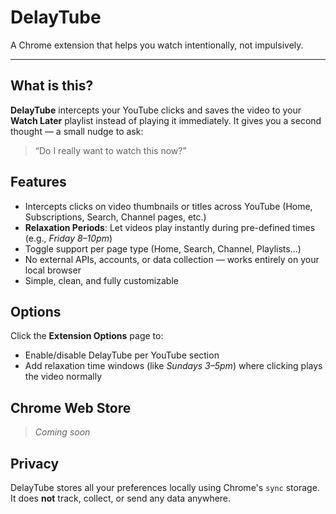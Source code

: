 # DelayTube
A Chrome extension that helps you watch intentionally, not impulsively.

---

## What is this?

**DelayTube** intercepts your YouTube clicks and saves the video to your **Watch Later** playlist instead of playing it immediately.
It gives you a second thought — a small nudge to ask:
> “Do I really want to watch this now?”


## Features

- Intercepts clicks on video thumbnails or titles across YouTube (Home, Subscriptions, Search, Channel pages, etc.)
- **Relaxation Periods**: Let videos play instantly during pre-defined times (e.g., *Friday 8–10pm*)
- Toggle support per page type (Home, Search, Channel, Playlists...)
- No external APIs, accounts, or data collection — works entirely on your local browser
- Simple, clean, and fully customizable

## Options

Click the **Extension Options** page to:

* Enable/disable DelayTube per YouTube section
* Add relaxation time windows (like *Sundays 3–5pm*) where clicking plays the video normally



## Chrome Web Store

> *Coming soon*


## Privacy

DelayTube stores all your preferences locally using Chrome's `sync` storage.
It does **not** track, collect, or send any data anywhere.
